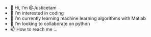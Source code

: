 - 👋 Hi, I’m @Justicetam
- 👀 I’m interested in coding
- 🌱 I’m currently learning machine learning algorithms with Matlab
- 💞️ I’m looking to collaborate on python
- 📫 How to reach me ...

<!---
Justicetam/Justicetam is a ✨ special ✨ repository because its `README.md` (this file) appears on your GitHub profile.
You can click the Preview link to take a look at your changes.
--->
